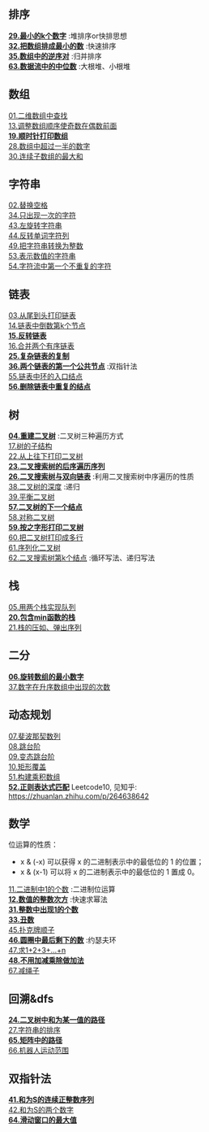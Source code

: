 ## 排序
**[29.最小的k个数字](JZ29.cpp)** :堆排序or快排思想  
**[32.把数组排成最小的数](JZ32.cpp)**  :快速排序  
**[35.数组中的逆序对](JZ35.cpp)**  :归并排序  
**[63.数据流中的中位数](JZ63.cpp)**  :大根堆、小根堆  

## 数组
[01.二维数组中查找](JZ01.cpp)  
[13.调整数组顺序使奇数在偶数前面](JZ13.cpp)  
**[19.顺时针打印数组](JZ19.cpp)**  
[28.数组中超过一半的数字](ZJ28.cpp)  
[30.连续子数组的最大和](JZ30.cpp)

## 字符串
[02.替换空格](JZ02.cpp)  
[34.只出现一次的字符](JZ34.cpp)  
[43.左旋转字符串](JZ43.cpp)  
[44.反转单词字符列](JZ44.cpp)  
[49.把字符串转换为整数](JZ49.cpp)  
[53.表示数值的字符串](JZ53.cpp)  
[54.字符流中第一个不重复的字符](JZ54.cpp)  

## 链表
[03.从尾到头打印链表](JZ03.cpp)  
[14.链表中倒数第k个节点](JZ14.cpp)  
**[15.反转链表](JZ15.cpp)**  
[16.合并两个有序链表](JZ16.cpp)  
**[25.复杂链表的复制](JZ25.cpp)**  
**[36.两个链表的第一个公共节点](JZ36.cpp)** :双指针法  
[55.链表中环的入口结点](JZ55.cpp)  
**[56.删除链表中重复的结点](JZ56.cpp)**    

## 树
**[04.重建二叉树](JZ04.cpp)** :二叉树三种遍历方式  
[17.树的子结构](JZ17.cpp)  
[22.从上往下打印二叉树](JZ22.cpp)  
**[23.二叉搜索树的后序遍历序列](JZ23.cpp)**  
**[26.二叉搜索树与双向链表](JZ26.cpp)** :利用二叉搜索树中序遍历的性质  
[38.二叉树的深度](JZ38.cpp) :递归  
[39.平衡二叉树](JZ39.cpp)  
**[57.二叉树的下一个结点](JZ57.cpp)**  
[58.对称二叉树](JZ58.cpp)  
**[59.按之字形打印二叉树](JZ59.cpp)**  
[60.把二叉树打印成多行](JZ60.cpp)  
[61.序列化二叉树](JZ61.cpp)  
[62.二叉搜索树第k个结点](JZ62.cpp)  :循环写法、递归写法

## 栈
[05.用两个栈实现队列](JZ05.cpp)  
**[20.包含min函数的栈](JZ20.cpp)**  
[21.栈的压如、弹出序列](JZ21.cpp)

## 二分
**[06.旋转数组的最小数字](JZ06.cpp)**  
[37.数字在升序数组中出现的次数](JZ37.cpp)  

## 动态规划
[07.斐波那契数列](JZ07.cpp)  
[08.跳台阶](JZ08.cpp)  
[09.变态跳台阶](JZ09.cpp)  
[10.矩形覆盖](JZ10.cpp)  
[51.构建乘积数组](JZ51.cpp)  
**[52.正则表达式匹配](JZ52.cpp)**  Leetcode10, 见知乎: https://zhuanlan.zhihu.com/p/264638642

## 数学
位运算的性质：
* x & (-x) 可以获得 x 的二进制表示中的最低位的 1 的位置；
* x & (x-1) 可以将 x 的二进制表示中的最低位的 1 置成 0。  

[11.二进制中1的个数](JZ11.cpp) :二进制位运算  
**[12.数值的整数次方](JZ12.cpp)** :快速求幂法  
**[31.整数中出现1的个数](JZ31.cpp)**  
**[33.丑数](JZ33.cpp)**  
[45.扑克牌顺子](JZ45.cpp)  
**[46.圆圈中最后剩下的数](JZ46.cpp)**  :约瑟夫环  
[47.求1+2+3+...+n](JZ47.cpp)  
**[48.不用加减乘除做加法](JZ48.cpp)**    
[67.减绳子](JZ67.cpp)  

## 回溯&dfs
**[24.二叉树中和为某一值的路径](JZ24.cpp)**  
[27.字符串的排序](JZ27.cpp)  
**[65.矩阵中的路径](JZ65.cpp)**  
[66.机器人运动范围](JZ66.cpp)

## 双指针法
**[41.和为S的连续正整数序列](JZ41.cpp)**  
[42.和为S的两个数字](JZ42.cpp)  
**[64.滑动窗口的最大值](JZ64.cpp)**  
